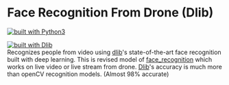 # Face Recognition From Drone (Dlib)
[![built with Python3](https://img.shields.io/badge/built%20with-Python3-red.svg)](https://www.python.org/) <p> [![built with Dlib](https://img.shields.io/badge/build%20using-dlib-pink.svg)](http://dlib.net/) 
<br>
Recognizes people from video using [dlib](http://dlib.net/)'s state-of-the-art face recognition
built with deep learning. This is revised model of [face_recognition](https://github.com/ageitgey/face_recognition) which works on live video or live stream from drone. [Dlib](http://dlib.net/)'s accuracy is much more than openCV recognition models. (Almost 98% accurate)
